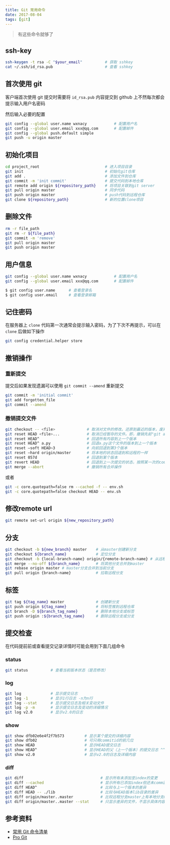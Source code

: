```yaml
---
title: Git 常用命令
date: 2017-08-04
tags: [git]
---
```

> 有这些命令就够了

<!-- more -->

<!-- toc -->
## ssh-key

```bash
ssh-keygen -t rsa -C "$your_email"          # 获取 sshkey
cat ~/.ssh/id_rsa.pub                       # 查看 sshkey
```

## 首次使用 git

客户端首次使用 git 提交时需要将 `id_rsa.pub` 内容提交到 github 上不然每次都会提示输入用户名密码

然后输入必要的配置

```bash
git config --global user.name wxnacy            # 配置用户名
git config --global user.email xxx@qq.com       # 配置邮件
git config --global push.default simple
git push -u origin master
```


## 初始化项目
```bash
cd project_root                             # 进入项目目录
git init                                    # 初始化git仓库
git add .                                   # 添加文件到仓库
git commit -m 'init commit'                 # 提交代码到本地仓库
git remote add origin ${repository_path}    # 将项目关联到git server
git pull origin master                      # 同步代码
git push origin master                      # push代码到远程仓库
git clone ${repository_path}                # 新的位置clone项目
```

## 删除文件
```bash
rm -r file_path
git rm -r ${file_path}
git commit -m 'remove'
git pull origin master
git push origin master
```
## 用户信息
```bash
git config --global user.name wxnacy            # 配置用户名
git config --global user.email xxx@qq.com       # 配置邮件

$ git config user.name      # 查看登录名
$ git config user.email     # 查看登录邮箱
```

## 记住密码
在服务器上 `clone` 代码第一次通常会提示输入密码，为了下次不再提示，可以在 `clone` 后做如下操作
```bash
git config credential.helper store
```
## 撤销操作
### 重新提交
提交后如果发现遗漏可以使用 `git commit --amend` 重新提交
```bash
git commit -m 'initial commit'
git add forgotten_file
git commit --amend
```
### 撤销提交文件
```bash
git checkout -- <file>              # 取消对文件的修改。还原到最近的版本，废弃本地做的修改。
git reset HEAD <file>...            # 取消已经暂存的文件。即，撤销先前"git add"的操作
git reset HEAD^                     # 回退所有内容到上一个版本
git reset HEAD^ a.py                # 回退a.py这个文件的版本到上一个版本
git reset –soft HEAD~3              # 向前回退到第3个版本
git reset –hard origin/master       # 将本地的状态回退到和远程的一样
git reset 057d                      # 回退到某个版本
git revert HEAD                     # 回退到上一次提交的状态，按照某一次的commit完全反向的进行一次commit.(代码回滚到上个版本，并提交git)
git merge --abort                   # 撤销所有合并操作
```
或者
```bash
git -c core.quotepath=false rm --cached -f -- env.sh
git -c core.quotepath=false checkout HEAD -- env.sh
```
## 修改remote url
```bash
git remote set-url origin ${new_repository_path}
```

## 分支

```bash
git checkout -b ${new_branch} master    # 从master创建新分支
git checkout ${branch_name}             # 定位分支
git checkout -b {local-branch-name} origin/{remote-branch-name} # 从远程分支创建新分支
git merge --no-off ${branch_name}       # 将其他分支合并到master
git rebase origin master # master分支合并到当前分支
git pull origin {branch-name}           # 拉取远程分支
```

## 标签

```bash
git tag ${tag_name} master              # 创建新分支
git push origin ${tag_name}             # 将标签推到远程仓库
git branch -D ${branch_tag_name}        # 删除本地分支或标签
git push origin :${branch_tag_name}     # 删除远程分支或分支
```

## 提交检查

在代码提前前或查看提交记录详情时可能会用到下面几组命令

### status
```bash
git status          # 查看当前版本状态（是否修改）
```

### log

```bash
git log             # 显示提交日志
git log -1          # 显示1行日志 -n为n行
git log --stat      # 显示提交日志及相关变动文件
git log -p -m       # 显示提交日志及变动的详细情况
git log v2.0        # 显示v2.0的日志
```

### show
```bash
git show dfb02e6e4f2f7b573         # 显示某个提交的详细内容
git show dfb02                     # 可只用commitid的前几位
git show HEAD                      # 显示HEAD提交日志
git show HEAD^                     # 显示HEAD的父（上一个版本）的提交日志 ^^为上两个版本 ^5为上5个版本
git show v2.0                      # 显示v2.0的日志及详细内容
```

### diff
```bash
git diff                                  # 显示所有未添加至index的变更
git diff --cached                         # 显示所有已添加index但还未commit的变更
git diff HEAD^                            # 比较与上一个版本的差异
git diff HEAD -- ./lib                    # 比较与HEAD版本lib目录的差异
git diff origin/master..master            # 比较远程分支master上有本地分支master上没有的
git diff origin/master..master --stat     # 只显示差异的文件，不显示具体内容
```

## 参考资料
- [常用 Git 命令清单](http://www.ruanyifeng.com/blog/2015/12/git-cheat-sheet.html)
- [Pro Git](https://git-scm.com/book/zh/v2)




